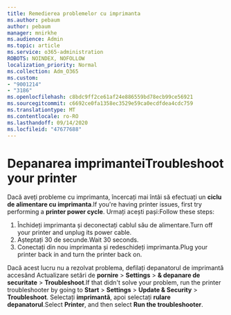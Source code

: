 ```yaml
---
title: Remedierea problemelor cu imprimanta
ms.author: pebaum
author: pebaum
manager: mnirkhe
ms.audience: Admin
ms.topic: article
ms.service: o365-administration
ROBOTS: NOINDEX, NOFOLLOW
localization_priority: Normal
ms.collection: Adm_O365
ms.custom:
- "9001214"
- "3186"
ms.openlocfilehash: c8bdc9ff2ce61af24e886559bd78ecb99ce56921
ms.sourcegitcommit: c6692ce0fa1358ec3529e59ca0ecdfdea4cdc759
ms.translationtype: MT
ms.contentlocale: ro-RO
ms.lasthandoff: 09/14/2020
ms.locfileid: "47677688"
---
```

# <a name="troubleshoot-your-printer"></a><span data-ttu-id="9ac65-102">Depanarea imprimantei</span><span class="sxs-lookup"><span data-stu-id="9ac65-102">Troubleshoot your printer</span></span>

<span data-ttu-id="9ac65-103">Dacă aveți probleme cu imprimanta, încercați mai întâi să efectuați un **ciclu de alimentare cu imprimanta**.</span><span class="sxs-lookup"><span data-stu-id="9ac65-103">If you're having printer issues, first try performing a **printer power cycle**.</span></span> <span data-ttu-id="9ac65-104">Urmați acești pași:</span><span class="sxs-lookup"><span data-stu-id="9ac65-104">Follow these steps:</span></span>

1. <span data-ttu-id="9ac65-105">Închideți imprimanta și deconectați cablul său de alimentare.</span><span class="sxs-lookup"><span data-stu-id="9ac65-105">Turn off your printer and unplug its power cable.</span></span>
2. <span data-ttu-id="9ac65-106">Așteptați 30 de secunde.</span><span class="sxs-lookup"><span data-stu-id="9ac65-106">Wait 30 seconds.</span></span>
3. <span data-ttu-id="9ac65-107">Conectați din nou imprimanta și redeschideți imprimanta.</span><span class="sxs-lookup"><span data-stu-id="9ac65-107">Plug your printer back in and turn the printer back on.</span></span>

<span data-ttu-id="9ac65-108">Dacă acest lucru nu a rezolvat problema, defilați depanatorul de imprimantă accesând Actualizare setări de **pornire**  >  **Settings**  >  **& depanare de securitate**  >  **Troubleshoot**.</span><span class="sxs-lookup"><span data-stu-id="9ac65-108">If that didn't solve your problem, run the printer troubleshooter by going to **Start** > **Settings** > **Update & Security** > **Troubleshoot**.</span></span> <span data-ttu-id="9ac65-109">Selectați **imprimantă**, apoi selectați **rulare depanatorul**.</span><span class="sxs-lookup"><span data-stu-id="9ac65-109">Select **Printer**, and then select **Run the troubleshooter**.</span></span>